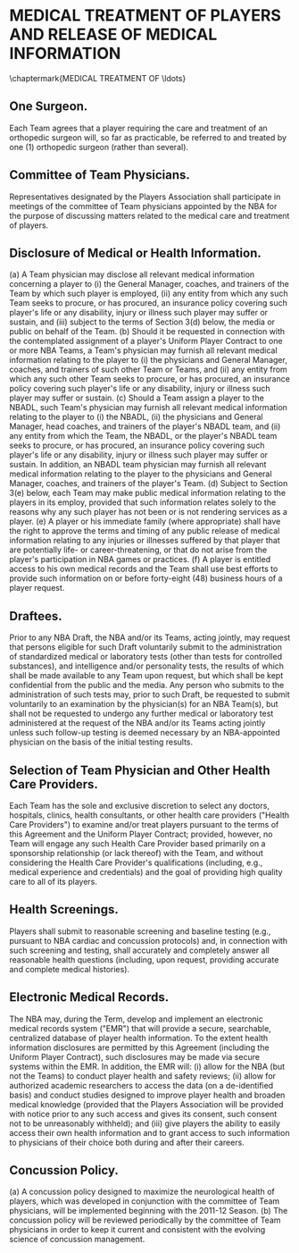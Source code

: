 # MEDICAL TREATMENT OF PLAYERS AND RELEASE OF MEDICAL INFORMATION
\chaptermark{MEDICAL TREATMENT OF \ldots}

## One Surgeon.

Each Team agrees that a player requiring the care and treatment of an
orthopedic surgeon will, so far as practicable, be referred to and treated by one (1) orthopedic surgeon (rather than several).

## Committee of Team Physicians.

Representatives designated by the Players Association shall participate in meetings of the committee of Team physicians appointed by the NBA for the purpose of discussing matters related to the medical care and treatment of players.

## Disclosure of Medical or Health Information.

(a) A Team physician may disclose all relevant medical information concerning a player to (i) the General Manager, coaches, and trainers of the Team by which such player is employed, (ii) any entity from which any such Team seeks to procure, or has procured, an insurance policy covering such player's life or any disability, injury or illness such player may suffer or sustain, and (iii) subject to the terms of Section 3(d) below, the media or public on behalf of the Team.
(b) Should it be requested in connection with the contemplated assignment of a player's Uniform Player Contract to one or more NBA Teams, a Team's physician may furnish all relevant medical information relating to the player to (i) the physicians and General Manager, coaches, and trainers of such other Team or Teams, and (ii) any entity from which any such other Team seeks to procure, or has procured, an insurance policy covering such player's life or any disability, injury or illness such player may suffer or sustain.
(c) Should a Team assign a player to the NBADL, such Team's physician may furnish all relevant medical information relating to the player to (i) the NBADL, (ii) the physicians and General Manager, head coaches, and trainers of the player's NBADL team, and (ii) any entity from which the Team, the NBADL, or the player's NBADL team seeks to procure, or has procured, an insurance policy covering such player's life or any disability, injury or illness such player may suffer or sustain. In addition, an NBADL team physician may furnish all relevant medical information relating to the player to the physicians and General Manager, coaches, and trainers of the player's Team.
(d) Subject to Section 3(e) below, each Team may make public medical information relating to the players in its employ, provided that such information relates solely to the reasons why any such player has not been or is not rendering services as a player.
(e) A player or his immediate family (where appropriate) shall have the right to approve the terms and timing of any public release of medical information relating to any injuries or illnesses suffered by that player that are potentially life- or career-threatening, or that do not arise from the player's participation in NBA games or practices.
(f) A player is entitled access to his own medical records and the Team shall use best efforts to provide such information on or before forty-eight (48) business hours of a player request.

## Draftees.

Prior to any NBA Draft, the NBA and/or its Teams, acting jointly, may request that persons eligible for such Draft voluntarily submit to the administration of standardized medical or laboratory tests (other than tests for controlled substances), and intelligence and/or personality tests, the results of which shall be made available to any Team upon request, but which shall be kept confidential from the public and the media. Any person who submits to the administration of such tests may, prior to such Draft, be requested to submit voluntarily to an examination by the physician(s) for an NBA Team(s), but shall not be requested to undergo any further medical or laboratory test administered at the request of the NBA and/or its Teams acting jointly unless such follow-up testing is deemed necessary by an NBA-appointed physician on the basis of the initial testing results.

## Selection of Team Physician and Other Health Care Providers.

Each Team has the sole and exclusive discretion to select any doctors, hospitals, clinics, health consultants, or other health care providers ("Health Care Providers") to examine and/or treat players pursuant to the terms of this Agreement and the Uniform Player Contract; provided, however, no Team will engage any such Health Care Provider based primarily on a sponsorship relationship (or lack thereof) with the Team, and without considering the Health Care Provider's qualifications (including, e.g., medical experience and credentials) and the goal of providing high quality care to all of its players.

## Health Screenings.

Players shall submit to reasonable screening and baseline testing (e.g., pursuant to NBA cardiac and concussion protocols) and, in connection with such screening and testing, shall accurately and completely answer all reasonable health questions (including, upon request, providing accurate and complete medical histories).

## Electronic Medical Records.

The NBA may, during the Term, develop and implement an electronic medical records system ("EMR") that will provide a secure, searchable, centralized database of player health information. To the extent health information disclosures are permitted by this Agreement (including the Uniform Player Contract), such disclosures may be made via secure systems within the EMR. In addition, the EMR will: (i) allow for the NBA (but not the Teams) to conduct player health and safety reviews; (ii) allow for authorized academic researchers to access the data (on a de-identified basis) and conduct studies designed to improve player health and broaden medical knowledge (provided that the Players Association will be provided with notice prior to any such access and gives its consent, such consent not to be unreasonably withheld); and (iii) give players the ability to easily access their own health information and to grant access to such information to physicians of their choice both during and after their careers.

## Concussion Policy.

(a) A concussion policy designed to maximize the neurological health of players, which was developed in conjunction with the committee of Team physicians, will be implemented beginning with the 2011-12 Season.
(b) The concussion policy will be reviewed periodically by the committee of Team physicians in order to keep it current and consistent with the evolving science of concussion management.
